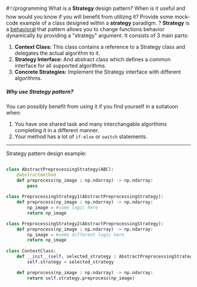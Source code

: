 #🃏/programming
What is a **Strategy** design pattern? When is it useful and how would you know if you will benefit from utilizng it? Provide some mock-code example of a class designed within a **strategy** paradigm.
?
**Strategy** is a [behavioral](Behavioral%20patterns.md) that pattern allows you to change functions behavior dynamically by providing a "strategy" argument. It consists of 3 main parts:
1. **Context Class:** This class contains a reference to a Strategy class and delegates the actual algorithm to it.
2. **Strategy Interface:** And abstract class which defines a common interface for all supported algorithms.
3. **Concrete Strategies:** Implement the Strategy interface with different algorithms.
##### Why use Strategy pattern?
You can possibly benefit from using it if you find yourself in a sutiatuon when:
1. You have one shared task and many interchangable algorthims completing it in a different manner.
2. Your method has a lot of `if-else` or `switch` statements.
-----------------------------------------------------------
Strategy pattern design example:
```python

class AbstractPreprocessingStrategy(ABC):
	@abstractmethod
	def preprocess(np_image : np.ndarray) -> np.ndarray:
		pass
		
class PreprocessingStrategy1(AbstractPreprocessingStrategy):
	def preprocess(np_image : np.ndarray) -> np.ndarray:
		np_image = #some logic here
		return np_image

class PreprocessingStrategy2(AbstractPreprocessingStrategy):
	def preprocess(np_image : np.ndarray) -> np.ndarray:
		np_image = #some different logic here
		return np_image
		
class ContextClass:
	def __init__(self, selected_strategy : AbstractPreprocessingStrategy):
		self.strategy = selected_strategy

	def preprocess(np_image : np.ndarray) -> np.ndarray:
		return self.strategy.preprocess(np_image)
```



